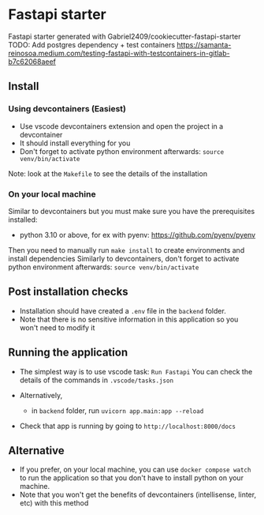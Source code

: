 # Fastapi starter

Fastapi starter generated with Gabriel2409/cookiecutter-fastapi-starter
TODO: Add postgres dependency + test containers
https://samanta-reinosoa.medium.com/testing-fastapi-with-testcontainers-in-gitlab-b7c62068aeef

## Install

### Using devcontainers (Easiest)

- Use vscode devcontainers extension and open the project in a devcontainer
- It should install everything for you
- Don't forget to activate python environment afterwards: `source venv/bin/activate`

Note: look at the `Makefile` to see the details of the installation

### On your local machine

Similar to devcontainers but you must make sure you have the prerequisites installed:

- python 3.10 or above, for ex with pyenv: https://github.com/pyenv/pyenv

Then you need to manually run `make install` to create environments and install dependencies
Similarly to devcontainers, don't forget to activate python environment afterwards: `source venv/bin/activate`

## Post installation checks

- Installation should have created a `.env` file in the `backend` folder.
- Note that there is no sensitive information in this application so you won't need to modify it

## Running the application

- The simplest way is to use vscode task: `Run Fastapi`
  You can check the details of the commands in `.vscode/tasks.json`
- Alternatively,

  - in `backend` folder, run `uvicorn app.main:app --reload`

- Check that app is running by going to `http://localhost:8000/docs`

## Alternative

- If you prefer, on your local machine, you can use `docker compose watch` to run the application so that
  you don't have to install python on your machine.
- Note that you won't get the benefits of devcontainers (intellisense, linter, etc)
  with this method
